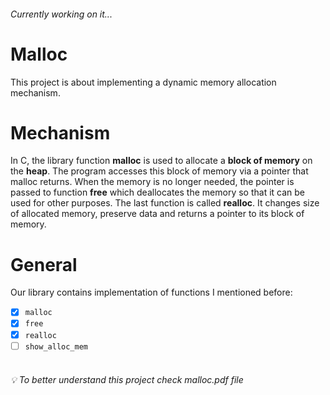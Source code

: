 ###### Currently working on it...

# Malloc

This project is about implementing a dynamic memory allocation mechanism.


# Mechanism
In C, the library function **malloc** is used to allocate a **block of memory** on the **heap**. The program accesses this block of memory via a pointer that malloc returns. When the memory is no longer needed, the pointer is passed to function **free** which deallocates the memory so that it can be used for other purposes.
The last function is called **realloc**. It changes size of allocated memory, preserve data and returns a pointer to its block of memory.

# General
Our library contains implementation of functions I mentioned before:
  - [x] `malloc`
  - [x] `free`
  - [x] `realloc`
  - [ ] `show_alloc_mem`

###### <br/>:bulb: To better understand this project check *malloc.pdf* file
